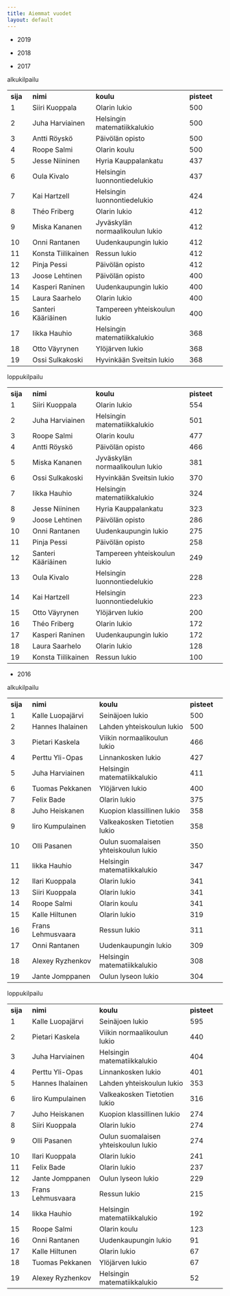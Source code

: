```yaml
---
title: Aiemmat vuodet
layout: default
---
```


* 2019

* 2018

* 2017

alkukilpailu 

<table><tr><th width=50 align=left>sija</th><th width=225 align=left>nimi</th><th width=325 align=left>koulu</th><th width=100 align=left>pisteet</th></tr>
<tr><td>1</td><td>Siiri Kuoppala</td><td>Olarin lukio</td><td>500</td></tr>
<tr><td>2</td><td>Juha Harviainen</td><td>Helsingin matematiikkalukio</td><td>500</td></tr>
<tr><td>3</td><td>Antti Röyskö</td><td>Päivölän opisto</td><td>500</td></tr>
<tr><td>4</td><td>Roope Salmi</td><td>Olarin koulu</td><td>500</td></tr>
<tr><td>5</td><td>Jesse Niininen</td><td>Hyria Kauppalankatu</td><td>437</td></tr>
<tr><td>6</td><td>Oula Kivalo</td><td>Helsingin luonnontiedelukio</td><td>437</td></tr>
<tr><td>7</td><td>Kai Hartzell</td><td>Helsingin luonnontiedelukio</td><td>424</td></tr>
<tr><td>8</td><td>Théo Friberg</td><td>Olarin lukio</td><td>412</td></tr>
<tr><td>9</td><td>Miska Kananen</td><td>Jyväskylän normaalikoulun lukio</td><td>412</td></tr>
<tr><td>10</td><td>Onni Rantanen</td><td>Uudenkaupungin lukio</td><td>412</td></tr>
<tr><td>11</td><td>Konsta Tiilikainen</td><td>Ressun lukio</td><td>412</td></tr>
<tr><td>12</td><td>Pinja Pessi</td><td>Päivölän opisto</td><td>412</td></tr>
<tr><td>13</td><td>Joose Lehtinen</td><td>Päivölän opisto</td><td>400</td></tr>
<tr><td>14</td><td>Kasperi Raninen</td><td>Uudenkaupungin lukio</td><td>400</td></tr>
<tr><td>15</td><td>Laura Saarhelo</td><td>Olarin lukio</td><td>400</td></tr>
<tr><td>16</td><td>Santeri Kääriäinen</td><td>Tampereen yhteiskoulun lukio</td><td>400</td></tr>
<tr><td>17</td><td>Iikka Hauhio</td><td>Helsingin matematiikkalukio</td><td>368</td></tr>
<tr><td>18</td><td>Otto Väyrynen</td><td>Ylöjärven lukio</td><td>368</td></tr>
<tr><td>19</td><td>Ossi Sulkakoski</td><td>Hyvinkään Sveitsin lukio</td><td>368</td></tr>
</table>

loppukilpailu

<table><tr><th width=50 align=left>sija</th><th width=225 align=left>nimi</th><th width=325 align=left>koulu</th><th width=100 align=left>pisteet</th></tr>
<tr><td>1</td><td>Siiri Kuoppala</td><td>Olarin lukio</td><td>554</td></tr>
<tr><td>2</td><td>Juha Harviainen</td><td>Helsingin matematiikkalukio</td><td>501</td></tr>
<tr><td>3</td><td>Roope Salmi</td><td>Olarin koulu</td><td>477</td></tr>
<tr><td>4</td><td>Antti Röyskö</td><td>Päivölän opisto</td><td>466</td></tr>
<tr><td>5</td><td>Miska Kananen</td><td>Jyväskylän normaalikoulun lukio</td><td>381</td></tr>
<tr><td>6</td><td>Ossi Sulkakoski</td><td>Hyvinkään Sveitsin lukio</td><td>370</td></tr>
<tr><td>7</td><td>Iikka Hauhio</td><td>Helsingin matematiikkalukio</td><td>324</td></tr>
<tr><td>8</td><td>Jesse Niininen</td><td>Hyria Kauppalankatu</td><td>323</td></tr>
<tr><td>9</td><td>Joose Lehtinen</td><td>Päivölän opisto</td><td>286</td></tr>
<tr><td>10</td><td>Onni Rantanen</td><td>Uudenkaupungin lukio</td><td>275</td></tr>
<tr><td>11</td><td>Pinja Pessi</td><td>Päivölän opisto</td><td>258</td></tr>
<tr><td>12</td><td>Santeri Kääriäinen</td><td>Tampereen yhteiskoulun lukio</td><td>249</td></tr>
<tr><td>13</td><td>Oula Kivalo</td><td>Helsingin luonnontiedelukio</td><td>228</td></tr>
<tr><td>14</td><td>Kai Hartzell</td><td>Helsingin luonnontiedelukio</td><td>223</td></tr>
<tr><td>15</td><td>Otto Väyrynen</td><td>Ylöjärven lukio</td><td>200</td></tr>
<tr><td>16</td><td>Théo Friberg</td><td>Olarin lukio</td><td>172</td></tr>
<tr><td>17</td><td>Kasperi Raninen</td><td>Uudenkaupungin lukio</td><td>172</td></tr>
<tr><td>18</td><td>Laura Saarhelo</td><td>Olarin lukio</td><td>128</td></tr>
<tr><td>19</td><td>Konsta Tiilikainen</td><td>Ressun lukio</td><td>100</td></tr>
</table>

* 2016

alkukilpailu

<table><tr><th width=50 align=left>sija</th><th width=225 align=left>nimi</th><th width=325 align=left>koulu</th><th width=100 align=left>pisteet</th></tr>
<tr><td>1</td><td>Kalle Luopajärvi</td><td>Seinäjoen lukio</td><td>500</td></tr>
<tr><td>2</td><td>Hannes Ihalainen</td><td>Lahden yhteiskoulun lukio</td><td>500</td></tr>
<tr><td>3</td><td>Pietari Kaskela</td><td>Viikin normaalikoulun lukio</td><td>466</td></tr>
<tr><td>4</td><td>Perttu Yli-Opas</td><td>Linnankosken lukio</td><td>427</td></tr>
<tr><td>5</td><td>Juha Harviainen</td><td>Helsingin matematiikkalukio</td><td>411</td></tr>
<tr><td>6</td><td>Tuomas Pekkanen</td><td>Ylöjärven lukio</td><td>400</td></tr>
<tr><td>7</td><td>Felix Bade</td><td>Olarin lukio</td><td>375</td></tr>
<tr><td>8</td><td>Juho Heiskanen</td><td>Kuopion klassillinen lukio</td><td>358</td></tr>
<tr><td>9</td><td>Iiro Kumpulainen</td><td>Valkeakosken Tietotien lukio</td><td>358</td></tr>
<tr><td>10</td><td>Olli Pasanen</td><td>Oulun suomalaisen yhteiskoulun lukio</td><td>350</td></tr>
<tr><td>11</td><td>Iikka Hauhio</td><td>Helsingin matematiikkalukio</td><td>347</td></tr>
<tr><td>12</td><td>Ilari Kuoppala</td><td>Olarin lukio</td><td>341</td></tr>
<tr><td>13</td><td>Siiri Kuoppala</td><td>Olarin lukio</td><td>341</td></tr>
<tr><td>14</td><td>Roope Salmi</td><td>Olarin koulu</td><td>341</td></tr>
<tr><td>15</td><td>Kalle Hiltunen</td><td>Olarin lukio</td><td>319</td></tr>
<tr><td>16</td><td>Frans Lehmusvaara</td><td>Ressun lukio</td><td>311</td></tr>
<tr><td>17</td><td>Onni Rantanen</td><td>Uudenkaupungin lukio</td><td>309</td></tr>
<tr><td>18</td><td>Alexey Ryzhenkov</td><td>Helsingin matematiikkalukio</td><td>308</td></tr>
<tr><td>19</td><td>Jante Jomppanen</td><td>Oulun lyseon lukio</td><td>304</td></tr>
</table>

loppukilpailu

<table><tr><th width=50 align=left>sija</th><th width=225 align=left>nimi</th><th width=325 align=left>koulu</th><th width=100 align=left>pisteet</th></tr>
<tr><td>1</td><td>Kalle Luopajärvi</td><td>Seinäjoen lukio</td><td>595</td></tr>
<tr><td>2</td><td>Pietari Kaskela</td><td>Viikin normaalikoulun lukio</td><td>440</td></tr>
<tr><td>3</td><td>Juha Harviainen</td><td>Helsingin matematiikkalukio</td><td>404</td></tr>
<tr><td>4</td><td>Perttu Yli-Opas</td><td>Linnankosken lukio</td><td>401</td></tr>
<tr><td>5</td><td>Hannes Ihalainen</td><td>Lahden yhteiskoulun lukio</td><td>353</td></tr>
<tr><td>6</td><td>Iiro Kumpulainen</td><td>Valkeakosken Tietotien lukio</td><td>316</td></tr>
<tr><td>7</td><td>Juho Heiskanen</td><td>Kuopion klassillinen lukio</td><td>274</td></tr>
<tr><td>8</td><td>Siiri Kuoppala</td><td>Olarin lukio</td><td>274</td></tr>
<tr><td>9</td><td>Olli Pasanen</td><td>Oulun suomalaisen yhteiskoulun lukio</td><td>274</td></tr>
<tr><td>10</td><td>Ilari Kuoppala</td><td>Olarin lukio</td><td>241</td></tr>
<tr><td>11</td><td>Felix Bade</td><td>Olarin lukio</td><td>237</td></tr>
<tr><td>12</td><td>Jante Jomppanen</td><td>Oulun lyseon lukio</td><td>229</td></tr>
<tr><td>13</td><td>Frans Lehmusvaara</td><td>Ressun lukio</td><td>215</td></tr>
<tr><td>14</td><td>Iikka Hauhio</td><td>Helsingin matematiikkalukio</td><td>192</td></tr>
<tr><td>15</td><td>Roope Salmi</td><td>Olarin koulu</td><td>123</td></tr>
<tr><td>16</td><td>Onni Rantanen</td><td>Uudenkaupungin lukio</td><td>91</td></tr>
<tr><td>17</td><td>Kalle Hiltunen</td><td>Olarin lukio</td><td>67</td></tr>
<tr><td>18</td><td>Tuomas Pekkanen</td><td>Ylöjärven lukio</td><td>67</td></tr>
<tr><td>19</td><td>Alexey Ryzhenkov</td><td>Helsingin matematiikkalukio</td><td>52</td></tr>
</table>
